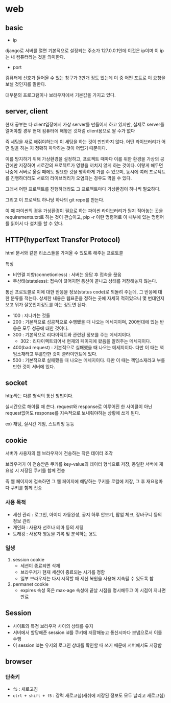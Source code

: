 # web

## basic

-  ip

 django로 서버를 열면 기본적으로 설정되는 주소가 127.0.0.1인데 이것은 ip이며 이 ip는 내 컴퓨터라는 것을 의미한다.

-  port 

컴퓨터에 신호가 들어올 수 있는 창구가 3만개 정도 있는데 이 중 어떤 포트로 이 요청을 보낼 것인지를 말한다.

대부분의 프로그램이나 브라우저에서 기본값을 가지고 있다.

## server, client

현재 공부는 다 client입장에서 가상 server를 만들어서 하고 있지만, 실제로 server를 열어야할 경우 현재 컴퓨터에 해놓은 것처럼 client용으로 짤 수가 없다

즉 세팅을 새로 해줘야하는데  이 세팅을 하는 것이 만만하지 않다. 어떤 라이브러리가 어떤 일을 하는 지 정확히 파악하는 것이 어렵기 때문이다.

이를 방지하기 위해 가상환경을 설정하고, 프로젝트 때마다 이를 위한 환경을 가상의 공간에만 저장하여 서로간의 프로젝트가 영향을 끼치지 않게 하는 것이다. 이렇게 해두면 나중에 서버로 옮길 때에도 필요한 것을 명확하게 가를 수 있으며, 동시에 여러 프로젝트를 진행하더라도 서로의 라이브러리가 오염되는 경우도 막을 수 있다.

그래서 어떤 프로젝트를 진행하더라도 그 프로젝트마다 가상환경이 하나씩 필요하다.

그리고 이 프로젝트 하나당 하나의 git repo를 만든다.

이 때 파이썬의 경우 가상환경이 필요로 하는 파이썬 라이브러리가 뭔지 적어놓는 곳을 requirements.txt로 하는 것이 관습이고, pip -r 이란 명령어로 이 내부에 있는 명령어를 읽어서 다 설치를 할 수 있다.

## HTTP(hyperText Transfer Protocol)

html 문서와 같은 리소스들을 가져올 수 있도록 해주는 프로토콜

특징

- 비연결 지향(connetionless) : 서버는 응답 후 접속을 끊음
- 무상태(stateless): 접속이 끊어지면 통신이 끝나고 상태를 저장해놓지 않는다.

통신 프로토콜로 이에 대한 반응을 정보(status code)로 되돌려 주는데, 그 반응에 대한 분류를 적는다. 상세한 내용은 웹표준을 정하는 곳에 자세히 적혀있으니 몇 번대인지 보고 뭐가 잘못인지정도를 아는 정도면 된다.

- 100 :  지나가는 것들
- 200 : 기본적으로 성공적으로 수행됐을 때 나오는 메세지이며, 200번대에 있는 반응은 모두 성공에 대한 것이다.
- 300 : 기본적으로 리다이렉트와 관련된 정보를 주는 메세지이다.
  - 302 : 리다이렉트되어서 현재의 페이지에 왔음을 알려주는 메세지이다.
- 400(bad request) :  기본적으로 실패했을 때 나오는 메세지이다. 다만 이 때는 책임소재라고 부를만한 것이 클라이언트에 있다.
- 500 : 기본적으로 실패했을 때 나오는 메세지이다. 다만 이 때는 책임소재라고 부를만한 것이 서버에 있다.

## socket

http와는 다른 형식의 통신 방법이다.

실시간으로 해야될 때 쓴다. request와 response로 이루어진 한 사이클이 아닌 request없어도 response를 지속적으로 보내줘야하는 상황에 쓰게 된다.

ex) 채팅, 실시간 게임, 스트리밍 등등

## cookie

서버가 사용자의 웹 브라우저에 전송하는 작은 데이터 조각

브라우저가 이 전송받은 쿠키를 key-value의 데이터 형식으로 저장, 동일한 서버에 재 요청 시 저장된 쿠키를 함께 전송

즉 웹 페이지에 접속하면 그 웹 페이지에 해당하는 쿠키를 로컬에 저장, 그 후 재요청마다 쿠키를 함께 전송

### 사용 목적

- 세션 관리 : 로그인, 아이디 자동완성, 공지 하루 안보기, 팝업 체크, 장바구니 등의 정보 관리
- 개인화 : 사용자 선호나 테마 등의 세팅
- 트래킹 : 사용자 행동을 기록 및 분석하는 용도

### 일생

1. session cookie
   - 세션이 종료되면 삭제
   - 브라우저가 현재 세션이 종료되는 시기를 정함
   - 일부 브라우저는 다시 시작할 때 세션 복원을 사용해 지속될 수 있도록 함
2. permanet cookie
   - expires 속성 혹은 max-age 속성에 끝날 시점을 명시해두고 이 시점이 지나면 만료

## Session

- 사이트와 특정 브라우저 사이의 상태를 유지
- 서버에서 할당해준 session id를 쿠키에 저장해놓고 통신시마다 보냄으로서 이를 수행
- 이 session id는 유저의 로그인 상태를 확인할 때 쓰기 때문에 서버에서도 저장함

## browser

### 단축키

- `f5` : 새로고침
- `ctrl + shift + f5` : 강력 새로고침(캐쉬에 저장된 정보도 모두 날리고 새로고침)